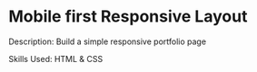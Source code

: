 # Mobile first Responsive Layout
 
Description: Build a simple responsive portfolio page

Skills Used: HTML & CSS